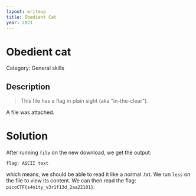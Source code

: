 ```yaml
---
layout: writeup
title: Obedient Cat
year: 2021
---
```

# Obedient cat
Category: General skills

## Description

> This file has a flag in plain sight (aka "in-the-clear").

A file was attached.  

# Solution

After running `file` on the new download, we get the output:
```
flag: ASCII text
```
which means, we should be able to read it like a normal .txt. We run `less` on the file to view its content. We can then read the flag: `picoCTF{s4n1ty_v3r1f13d_2aa22101}`.
